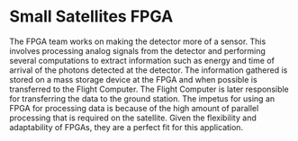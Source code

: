 # Small Satellites FPGA
 
The FPGA team works on making the detector more of a sensor. This involves processing analog signals from the detector and performing several computations to extract information such as energy and time of arrival of the photons detected at the detector. The information gathered is stored on a mass storage device at the FPGA and when possible is transferred to the Flight Computer. The Flight Computer is later responsible for transferring the data to the ground station. The impetus for using an FPGA for processing data is because of the high amount of parallel processing that is required on the satellite. Given the flexibility and adaptability of FPGAs, they are a perfect fit for this application. 